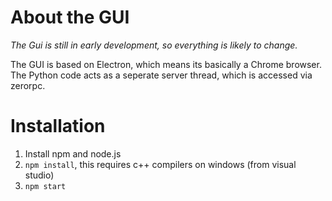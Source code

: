 About the GUI
=============

*The Gui is still in early development, so everything is likely to change.*

The GUI is based on Electron, which means its basically a Chrome browser.
The Python code acts as a seperate server thread, which is accessed via zerorpc.


Installation
============

1. Install npm and node.js
2. `npm install`, this requires c++ compilers on windows (from visual studio)
3. `npm start`
